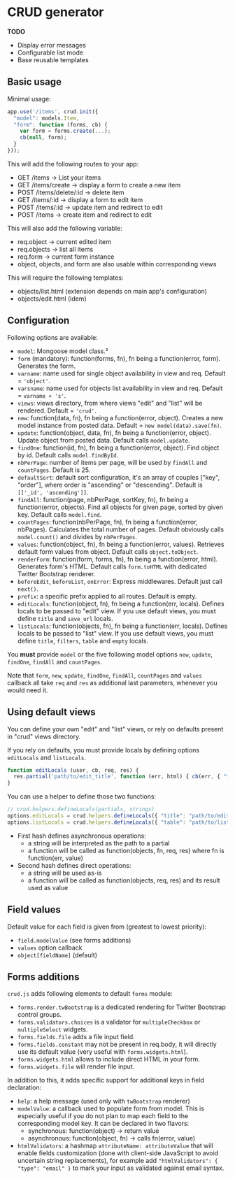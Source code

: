 CRUD generator
==============

**TODO**

* Display error messages
* Configurable list mode
* Base reusable templates

Basic usage
-----------

Minimal usage:

```javascript
app.use('/items', crud.init({
  "model": models.Item,
  "form": function (forms, cb) {
    var form = forms.create(...);
    cb(null, form);
  }
}));
```

This will add the following routes to your app:

* GET /items -> List your items
* GET /items/create -> display a form to create a new item
* POST /items/delete/:id -> delete item
* GET /items/:id -> display a form to edit item
* POST /items/:id -> update item and redirect to edit
* POST /items -> create item and redirect to edit

This will also add the following variable:

* req.object -> current edited item
* req.objects -> list all items
* req.form -> current form instance
* object, objects, and form are also usable within corresponding views

This will require the following templates:

* objects/list.html (extension depends on main app's configuration)
* objects/edit.html (idem)

Configuration
-------------

Following options are available:

* `model`: Mongoose model class.²
* `form` (mandatory): function(forms, fn), fn being a function(error, form). Generates the form.
* `varname`: name used for single object availability in view and req. Default = `'object'`.
* `varsname`: name used for objects list availability in view and req. Default = `varname + 's'`.
* `views`: views directory, from where views "edit" and "list" will be rendered. Default = `'crud'`.
* `new`: function(data, fn), fn being a function(error, object). Creates a new model instance from posted data. Default = `new model(data).save(fn)`.
* `update`: function(object, data, fn), fn being a function(error, object). Update object from posted data. Default calls `model.update`.
* `findOne`: function(id, fn), fn being a function(error, object). Find object by id. Default calls `model.findById`.
* `nbPerPage`: number of items per page, will be used by `findAll` and `countPages`. Default is 25.
* `defaultSort`: default sort configuration, it's an array of couples ["key", "order"], where order is "ascending" or "descending". Default is `[['_id', 'ascending']]`.
* `findAll`: function(page, nbPerPage, sortKey, fn), fn being a function(error, objects). Find all objects for given page, sorted by given key. Default calls `model.find`.
* `countPages`: function(nbPerPage, fn), fn being a function(error, nbPages). Calculates the total number of pages. Default obviously calls `model.count()` and divides by `nbPerPages`.
* `values`: function(object, fn), fn being a function(error, values). Retrieves default form values from object. Default calls `object.toObject`.
* `renderForm`: function(form, forms, fn), fn being a function(error, html). Generates form's HTML. Default calls `form.toHTML` with dedicated Twitter Bootstrap renderer.
* `beforeEdit`, `beforeList`, `onError`: Express middlewares. Default just call `next()`.
* `prefix`: a specific prefix applied to all routes. Default is empty.
* `editLocals`: function(object, fn), fn being a function(err, locals). Defines locals to be passed to "edit" view. If you use default views, you must define `title` and `save_url` locals.
* `listLocals`: function(objects, fn), fn being a function(err, locals). Defines locals to be passed to "list" view. If you use default views, you must define `title`, `filters`, `table` and `empty` locals.

You **must** provide `model` or the five following model options `new`, `update`, `findOne`, `findAll` and `countPages`.

Note that `form`, `new`, `update`, `findOne`, `findAll`, `countPages` and `values` callback all take `req` and `res` as additional last parameters, whenever you would need it.

Using default views
-------------------

You can define your own "edit" and "list" views, or rely on defaults present in "crud" views directory.

If you rely on defaults, you must provide locals by defining options `editLocals` and `listLocals`.

```javascript
function editLocals (user, cb, req, res) {
  res.partial('path/to/edit_title', function (err, html) { cb(err, { "title": html }); });
}
```

You can use a helper to define those two functions:

```javascript
// crud.helpers.defineLocals(partials, strings)
options.editLocals = crud.helpers.defineLocals({ "title": "path/to/edit_title" });
options.listLocals = crud.helpers.defineLocals({ "table": "path/to/list_table" }, { "empty": "No document found, you should create one!" });
```

* First hash defines asynchronous operations:
  * a string will be interpreted as the path to a partial
  * a function will be called as function(objects, fn, req, res) where fn is function(err, value)
* Second hash defines direct operations:
  * a string will be used as-is
  * a function will be called as function(objects, req, res) and its result used as value

Field values
------------

Default value for each field is given from (greatest to lowest priority):

* `field.modelValue` (see forms additions)
* `values` option callback
* `object[fieldName]` (default)

Forms additions
---------------

`crud.js` adds following elements to default `forms` module:

* `forms.render.twBootstrap` is a dedicated rendering for Twitter Bootstrap control groups.
* `forms.validators.choices` is a validator for `multipleCheckbox` or `multipleSelect` widgets.
* `forms.fields.file` adds a file input field.
* `forms.fields.constant` may not be present in req.body, it will directly use its default value (very useful with `forms.widgets.html`).
* `forms.widgets.html` allows to include direct HTML in your form.
* `forms.widgets.file` will render file input.

In addition to this, it adds specific support for additional keys in field declaration:

* `help`: a help message (used only with `twBootstrap` renderer)
* `modelValue`: a callback used to populate form from model. This is especially useful if you do not plan to map each field to the corresponding model key. It can be declared in two flavors:
  * synchronous: function(object) -> return value
  * asynchronous: function(object, fn) -> calls fn(error, value)
* `htmlValidators`: a hashmap `attributeName: attributeValue` that will enable fields customization (done with client-side JavaScript to avoid uncertain string replacements), for example add `"htmlValidators": { "type": "email" }` to mark your input as validated against email syntax.

